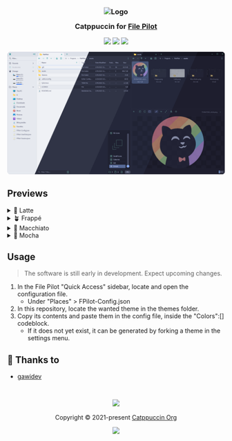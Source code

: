 <h3 align="center">
	<img src="https://raw.githubusercontent.com/catppuccin/catppuccin/main/assets/logos/exports/1544x1544_circle.png" width="100" alt="Logo"/><br/>
	<img src="https://raw.githubusercontent.com/catppuccin/catppuccin/main/assets/misc/transparent.png" height="30" width="0px"/>
	Catppuccin for <a href="https://filepilot.tech/">File Pilot</a>
	<img src="https://raw.githubusercontent.com/catppuccin/catppuccin/main/assets/misc/transparent.png" height="30" width="0px"/>
</h3>

<p align="center">
	<a href="https://github.com/gawidev/file-pilot/stargazers"><img src="https://img.shields.io/github/stars/gawidev/file-pilot?colorA=363a4f&colorB=b7bdf8&style=for-the-badge"></a>
	<a href="https://github.com/gawidev/file-pilot/issues"><img src="https://img.shields.io/github/issues/gawidev/file-pilot?colorA=363a4f&colorB=f5a97f&style=for-the-badge"></a>
	<a href="https://github.com/gawidev/file-pilot/contributors"><img src="https://img.shields.io/github/contributors/gawidev/file-pilot?colorA=363a4f&colorB=a6da95&style=for-the-badge"></a>
</p>

<p align="center">
	<img src="./assets/preview.webp"/>
</p>

## Previews

<details>
<summary>🌻 Latte</summary>
<img src="./assets/latte.webp"/>
</details>
<details>
<summary>🪴 Frappé</summary>
<img src="./assets/frappe.webp"/>
</details>
<details>
<summary>🌺 Macchiato</summary>
<img src="./assets/macchiato.webp"/>
</details>
<details>
<summary>🌿 Mocha</summary>
<img src="./assets/mocha.webp"/>
</details>

## Usage

> The software is still early in development. Expect upcoming changes.
1. In the File Pilot "Quick Access" sidebar, locate and open the configuration file.
	- Under "Places" > FPilot-Config.json
2. In this repository, locate the wanted theme in the themes folder.
3. Copy its contents and paste them in the config file, inside the "Colors":[] codeblock.
	- If it does not yet exist, it can be generated by forking a theme in the settings menu.

## 💝 Thanks to

- [gawidev](https://github.com/gawidev/)

&nbsp;

<p align="center">
	<img src="https://raw.githubusercontent.com/catppuccin/catppuccin/main/assets/footers/gray0_ctp_on_line.svg?sanitize=true" />
</p>

<p align="center">
	Copyright &copy; 2021-present <a href="https://github.com/catppuccin" target="_blank">Catppuccin Org</a>
</p>

<p align="center">
	<a href="https://github.com/catppuccin/catppuccin/blob/main/LICENSE"><img src="https://img.shields.io/static/v1.svg?style=for-the-badge&label=License&message=MIT&logoColor=d9e0ee&colorA=363a4f&colorB=b7bdf8"/></a>
</p>
